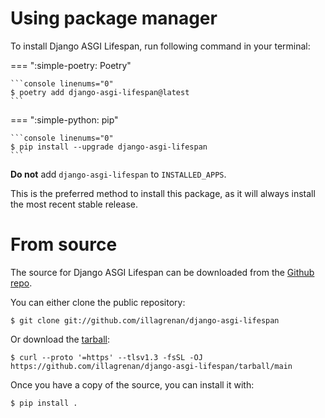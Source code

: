 # Using package manager

To install Django ASGI Lifespan, run following command in your terminal:

=== ":simple-poetry: Poetry" 

    ```console linenums="0"
    $ poetry add django-asgi-lifespan@latest
    ```

=== ":simple-python: pip"

    ```console linenums="0"
    $ pip install --upgrade django-asgi-lifespan
    ```

**Do not** add `django-asgi-lifespan` to `INSTALLED_APPS`.

This is the preferred method to install this package, as it will always install the most recent stable release.

# From source

The source for Django ASGI Lifespan can be downloaded from
the [Github repo](https://github.com/illagrenan/django-asgi-lifespan).

You can either clone the public repository:

``` console linenums="0"
$ git clone git://github.com/illagrenan/django-asgi-lifespan
```

Or download the [tarball](https://github.com/illagrenan/django-asgi-lifespan/tarball/master):

``` console linenums="0"
$ curl --proto '=https' --tlsv1.3 -fsSL -OJ https://github.com/illagrenan/django-asgi-lifespan/tarball/main
```

Once you have a copy of the source, you can install it with:

``` console linenums="0"
$ pip install .
```
